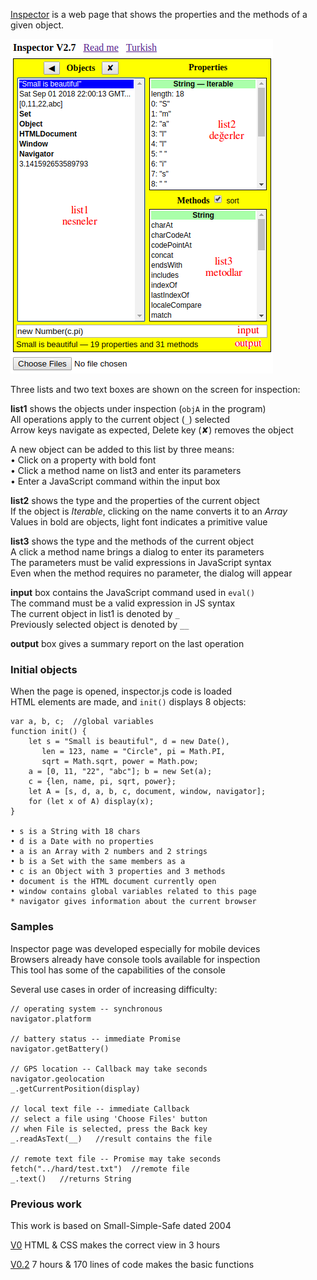 [Inspector](inspector.html) 
is a web page that shows the properties and the methods of a given object.

![resim](screen.png)

Three lists and two text boxes are shown on the screen for inspection:

**list1** shows the objects under inspection (`objA` in the program) <br>
All operations apply to the current object (`_`) selected <br>
Arrow keys navigate as expected, Delete key (✘) removes the object

A new object can be added to this list by three means: <br>
• Click on a property with bold font <br>
• Click a method name on list3 and enter its parameters <br>
• Enter a JavaScript command within the input box

**list2** shows the type and the properties of the current object <br>
If the object is _Iterable_, clicking on the name converts it to an _Array_ <br>
Values in bold are objects, light font indicates a primitive value

**list3** shows the type and the methods of the current object <br>
A click a method name brings a dialog to enter its parameters <br>
The parameters must be valid expressions in JavaScript syntax <br>
Even when the method requires no parameter, the dialog will appear
 
**input** box contains the JavaScript command used in `eval()` <br>
The command must be a valid expression in JS syntax <br>
The current object in list1 is denoted by `_` <br>
Previously selected object is denoted by `__`

**output** box gives a summary report on the last operation


### Initial objects
When the page is opened, inspector.js code is loaded <br>
HTML elements are made, and `init()` displays 8 objects:
```
var a, b, c;  //global variables
function init() {
    let s = "Small is beautiful", d = new Date(),
       len = 123, name = "Circle", pi = Math.PI, 
       sqrt = Math.sqrt, power = Math.pow;
    a = [0, 11, "22", "abc"]; b = new Set(a);
    c = {len, name, pi, sqrt, power};
    let A = [s, d, a, b, c, document, window, navigator];
    for (let x of A) display(x);
}

• s is a String with 18 chars 
• d is a Date with no properties
• a is an Array with 2 numbers and 2 strings 
• b is a Set with the same members as a 
• c is an Object with 3 properties and 3 methods 
• document is the HTML document currently open 
• window contains global variables related to this page
* navigator gives information about the current browser
```

### Samples
Inspector page was developed especially for mobile devices <br>
Browsers already have console tools available for inspection <br>
This tool has some of the capabilities of the console

Several use cases in order of increasing difficulty:
```
// operating system -- synchronous
navigator.platform

// battery status -- immediate Promise
navigator.getBattery()

// GPS location -- Callback may take seconds
navigator.geolocation
_.getCurrentPosition(display)

// local text file -- immediate Callback
// select a file using 'Choose Files' button
// when File is selected, press the Back key
_.readAsText(__)   //result contains the file

// remote text file -- Promise may take seconds
fetch("../hard/test.txt")  //remote file
_.text()   //returns String
```

### Previous work
This work is based on Small-Simple-Safe dated 2004

[V0](evolve/SSS%20V0.html) HTML & CSS makes the correct view in 3 hours

[V0.2](evolve/inspector%20V0.2.html) 7 hours & 170 lines of code makes the basic functions

